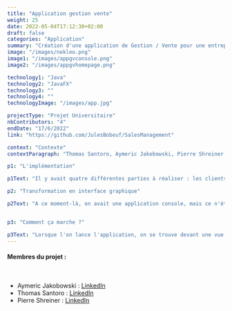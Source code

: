 ```yaml
---
title: "Application gestion vente"
weight: 25
date: 2022-05-04T17:12:30+02:00
draft: false
categories: "Application"
summary: "Création d'une application de Gestion / Vente pour une entreprise."
image: "/images/nekleo.png"
image1: "/images/appgvconsole.png"
image2: "/images/appgvhomepage.png"

technology1: "Java"
technology2: "JavaFX"
technology3: ""
technology4: ""
technologyImage: "/images/app.jpg"

projectType: "Projet Universitaire"
nbContributors: "4"
endDate: "17/6/2022"
link: "https://github.com/JulesBobeuf/SalesManagement"

context: "Contexte"
contextParagraph: "Thomas Santoro, Aymeric Jakobowski, Pierre Shreiner et moi-même devions coder une application de gestion/vente qui serait fonctionnelle pour une entreprise. On avait seulement 2 semaine pour le faire, et justement, beaucoup de choses devaient être faites : le programme en lui-même, la transformation en interface graphique, les tests unitaires et bien plus encore. Nous avons utilisé Java ainsi que JavaFX pour réaliser ce projet."

p1: "L'implémentation"

p1Text: "Il y avait quatre différentes parties à réaliser : les clients, les articles et les stocks. Enfin, il fallait programmer des listes de ces objets pour le panier par exemple. J'ai principalement travaillé sur les 3 dernières parties avec Pierre Shreiner. Thomas Santoro et Aymeric Jakobowski ont, quant à eux, travaillé sur les clients ainsi que la partie management du projet."

p2: "Transformation en interface graphique"

p2Text: "A ce moment-là, on avait une application console, mais ce n'était pas très adapté aux utilisateurs. On a logiquement dû la transformer en ajoutant une interface graphique. Il y avait donc différentes vues qui étaient toutes reliées entre elles. Avec l'aide de boutons, de listboxs, et autres, nous avons réussi à afficher toutes les données et fonctionnalités nécessaires à l'utilisateur."


p3: "Comment ça marche ?"

p3Text: "Lorsque l'on lance l'application, on se trouve devant une vue qui va nous laisser choisir dans quelles sous parties nous voulons aller : clients, stocks... Après ça, on va avoir une autre liste de menu qui va s'ouvrir et nous laisser choisir si on veut accéder aux données actuelles ou si on veut les modifier, en ajouter ou supprimant des objets par exemple. On pouvait aussi choisir comment trier les objets. Au final, c'était un projet très compliqué, surtout pour des premières années, mais on a réussi et c'est le principal."
---
```


#### Membres du projet :
&nbsp;
- Aymeric Jakobowski : [LinkedIn](https://www.linkedin.com/in/aymeric-jakobowski/)
- Thomas Santoro : [LinkedIn](https://www.linkedin.com/in/thomas-santoro/)
- Pierre Shreiner : [LinkedIn](https://www.linkedin.com/in/pierre-schreiner/)


